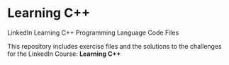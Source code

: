 # Learning C++
LinkedIn Learning C++ Programming Language Code Files

This repository includes exercise files and the solutions to the challenges for
the LinkedIn Course: **Learning C++**
